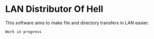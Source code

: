 # **LAN** **D**istributor **O**f **H**ell

This software aims to make file and directory transfers in LAN easier.

```Work in progress```
